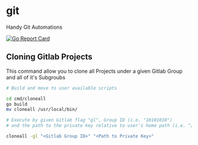 # git
Handy Git Automations

[![Go Report Card](https://goreportcard.com/badge/github.com/blinchik/git)](https://goreportcard.com/report/github.com/blinchik/git)

## Cloning Gitlab Projects

This command allow you to clone all Projects under a given Gitlab Group and all of it's Subgroubs

```sh
# Build and move to user available scripts

cd cmd/cloneall
go build
mv cloneall /usr/local/bin/

# Execute by given Gitlab flag "gl", Group ID (i.e. "10101010") 
# and the path to the private key relative to user's home path (i.e. "/.ssh/id_rsa")

cloneall -gl "<Gitlab Group ID>" "<Path to Private Key>"
```



